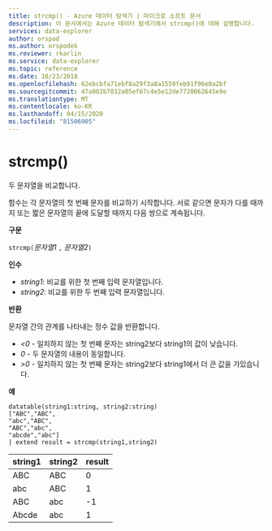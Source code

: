 ```yaml
---
title: strcmp() - Azure 데이터 탐색기 | 마이크로 소프트 문서
description: 이 문서에서는 Azure 데이터 탐색기에서 strcmp()에 대해 설명합니다.
services: data-explorer
author: orspod
ms.author: orspodek
ms.reviewer: rkarlin
ms.service: data-explorer
ms.topic: reference
ms.date: 10/23/2018
ms.openlocfilehash: 62ebcbfa71ebf8a29f3a8a1559feb91f96e0a2bf
ms.sourcegitcommit: 47a002b7032a05ef67c4e5e12de7720062645e9e
ms.translationtype: MT
ms.contentlocale: ko-KR
ms.lasthandoff: 04/15/2020
ms.locfileid: "81506905"
---
```

# <a name="strcmp"></a>strcmp()

두 문자열을 비교합니다.

함수는 각 문자열의 첫 번째 문자를 비교하기 시작합니다. 서로 같으면 문자가 다를 때까지 또는 짧은 문자열의 끝에 도달할 때까지 다음 쌍으로 계속됩니다.

**구문**

`strcmp(`*문자열1* `,` *문자열2*`)` 

**인수**

* *string1*: 비교를 위한 첫 번째 입력 문자열입니다. 
* *string2*: 비교를 위한 두 번째 입력 문자열입니다.

**반환**

문자열 간의 관계를 나타내는 정수 값을 반환합니다.
* *<0* - 일치하지 않는 첫 번째 문자는 string2보다 string1의 값이 낮습니다.
* *0* - 두 문자열의 내용이 동일합니다.
* *>0* - 일치하지 않는 첫 번째 문자는 string2보다 string1에서 더 큰 값을 가있습니다.

**예**

```
datatable(string1:string, string2:string)
["ABC","ABC",
"abc","ABC",
"ABC","abc",
"abcde","abc"]
| extend result = strcmp(string1,string2)
```

|string1|string2|result|
|---|---|---|
|ABC|ABC|0|
|abc|ABC|1|
|ABC|abc|-1|
|Abcde|abc|1|